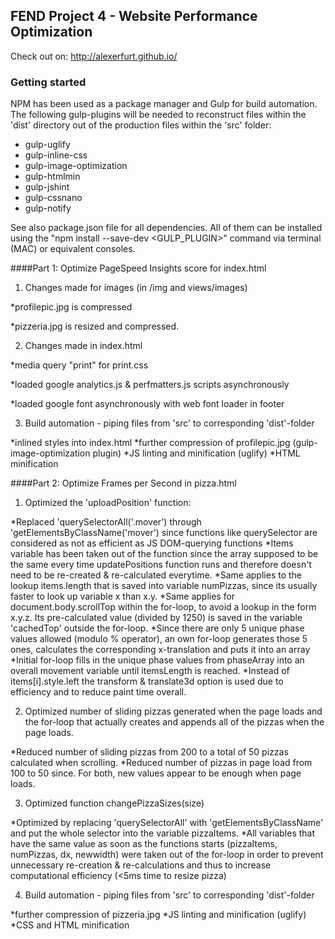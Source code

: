 ## FEND Project 4 - Website Performance Optimization

Check out on: http://alexerfurt.github.io/

### Getting started

NPM has been used as a package manager and Gulp for build automation. The following gulp-plugins will be needed to reconstruct files within the 'dist' directory out of the production files within the 'src' folder:

* gulp-uglify
* gulp-inline-css
* gulp-image-optimization
* gulp-htmlmin
* gulp-jshint
* gulp-cssnano
* gulp-notify

See also package.json file for all dependencies. All of them can be installed using the "npm install --save-dev <GULP_PLUGIN>" command via terminal (MAC) or equivalent consoles.

####Part 1: Optimize PageSpeed Insights score for index.html

1. Changes made for images (in /img and views/images)

*profilepic.jpg is compressed

*pizzeria.jpg is resized and compressed.

2. Changes made in index.html

*media query "print" for print.css

*loaded google analytics.js & perfmatters.js scripts asynchronously

*loaded google font asynchronously with web font loader in footer

3. Build automation - piping files from 'src' to corresponding 'dist'-folder

*inlined styles into index.html
*further compression of profilepic.jpg (gulp-image-optimization plugin)
*JS linting and minification (uglify)
*HTML minification

####Part 2: Optimize Frames per Second in pizza.html

1. Optimized the 'uploadPosition' function:

*Replaced 'querySelectorAll('.mover') through 'getElementsByClassName('mover') since functions like querySelector are considered as not as efficient as JS DOM-querying functions
*Items variable has been taken out of the function since the array supposed to be the same every time updatePositions function runs and therefore doesn't need to be re-created & re-calculated everytime.
*Same applies to the lookup items.length that is saved into variable numPizzas, since its usually faster to look up variable x than x.y. 
*Same applies for document.body.scrollTop within the for-loop, to avoid a lookup in the form x.y.z. Its pre-calculated value (divided by 1250) is saved in the variable 'cachedTop' outside the for-loop.
*Since there are only 5 unique phase values allowed (modulo % operator), an own for-loop generates those 5 ones, calculates the corresponding x-translation and puts it into an array
*Initial for-loop fills in the unique phase values from phaseArray into an overall movement variable until itemsLength is reached. 
*Instead of items[i].style.left the transform & translate3d option is used due to efficiency and to reduce paint time overall.

2. Optimized number of sliding pizzas generated when the page loads and the for-loop that actually creates and appends all of the pizzas when the page loads. 

*Reduced number of sliding pizzas from 200 to a total of 50 pizzas calculated when scrolling.
*Reduced number of pizzas in page load from 100 to 50 since. For both, new values appear to be enough when page loads.

3. Optimized function changePizzaSizes(size)

*Optimized by replacing 'querySelectorAll' with 'getElementsByClassName' and put the whole selector into the variable pizzaItems.
*All variables that have the same value as soon as the functions starts (pizzaItems, numPizzas, dx, newwidth) were taken out of the for-loop in order to prevent unnecessary re-creation & re-calculations and thus to increase computational efficiency (<5ms time to resize pizza)

4. Build automation - piping files from 'src' to corresponding 'dist'-folder

*further compression of pizzeria.jpg
*JS linting and minification (uglify)
*CSS and HTML minification
   

